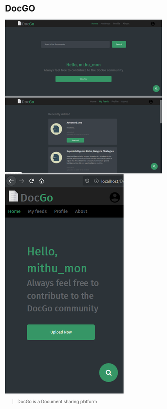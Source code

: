 # DocGO
![](miscellaneous/screenshot.png)
![](miscellaneous/screenshot2.png)
![](miscellaneous/screenshot3.png)

> DocGo is a Document sharing platform


